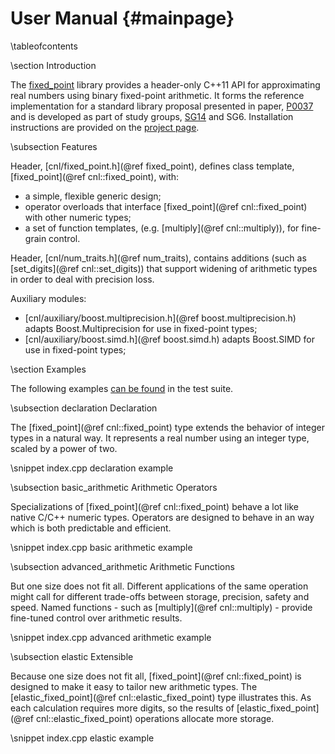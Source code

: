 User Manual       {#mainpage}
===========

\tableofcontents


\section Introduction

The [fixed_point](http://johnmcfarlane.github.io/fixed_point/) library provides 
a header-only C++11 API for approximating real numbers using binary fixed-point arithmetic.
It forms the reference implementation for a standard library proposal presented in paper, [P0037](http://wg21.link/p0037)
and is developed as part of study groups, [SG14](https://groups.google.com/a/isocpp.org/forum/#!forum/sg14) and SG6.
Installation instructions are provided on the [project page](https://github.com/johnmcfarlane/fixed_point).


\subsection Features

Header, [cnl/fixed_point.h](@ref fixed_point), defines class template, [fixed_point](@ref cnl::fixed_point), with:

* a simple, flexible generic design;
* operator overloads that interface [fixed_point](@ref cnl::fixed_point) with other numeric types;
* a set of function templates, (e.g. [multiply](@ref cnl::multiply)), for fine-grain control.

Header, [cnl/num_traits.h](@ref num_traits), contains additions (such as [set_digits](@ref cnl::set_digits)) 
that support widening of arithmetic types in order to deal with precision loss.

Auxiliary modules:

* [cnl/auxiliary/boost.multiprecision.h](@ref boost.multiprecision.h) adapts Boost.Multiprecision for use in fixed-point types;
* [cnl/auxiliary/boost.simd.h](@ref boost.simd.h) adapts Boost.SIMD for use in fixed-point types;


\section Examples

The following examples 
[can be found](https://github.com/johnmcfarlane/fixed_point/blob/master/src/test/index.cpp) 
in the test suite.


\subsection declaration Declaration

The [fixed_point](@ref cnl::fixed_point) type extends the behavior of integer types in a natural way.
It represents a real number using an integer type, scaled by a power of two.

\snippet index.cpp declaration example


\subsection basic_arithmetic Arithmetic Operators

Specializations of [fixed_point](@ref cnl::fixed_point) behave a lot like native C/C++ numeric types.
Operators are designed to behave in an way which is both predictable and efficient.

\snippet index.cpp basic arithmetic example


\subsection advanced_arithmetic Arithmetic Functions

But one size does not fit all.
Different applications of the same operation might call for different trade-offs between storage, precision, safety and speed.
Named functions - such as [multiply](@ref cnl::multiply) - provide fine-tuned control over arithmetic results.

\snippet index.cpp advanced arithmetic example


\subsection elastic Extensible

Because one size does not fit all, [fixed_point](@ref cnl::fixed_point) is designed to make it easy to tailor new arithmetic types. 
The [elastic_fixed_point](@ref cnl::elastic_fixed_point) type illustrates this.
As each calculation requires more digits, so the results of [elastic_fixed_point](@ref cnl::elastic_fixed_point) operations allocate more storage.

\snippet index.cpp elastic example
